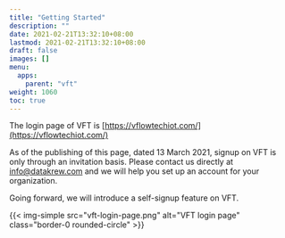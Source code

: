 ```yaml
---
title: "Getting Started"
description: ""
date: 2021-02-21T13:32:10+08:00
lastmod: 2021-02-21T13:32:10+08:00
draft: false
images: []
menu:
  apps:
    parent: "vft"
weight: 1060
toc: true
---
```


The login page of VFT is [https://vflowtechiot.com/](https://vflowtechiot.com/)

As of the publishing of this page, dated 13 March 2021, signup on VFT is only through an invitation basis. Please contact us directly at [info@datakrew.com](mailto:info@datakrew.com) and we will help you set up an account for your organization.

Going forward, we will introduce a self-signup feature on VFT.

{{< img-simple src="vft-login-page.png" alt="VFT login page" class="border-0 rounded-circle" >}}

